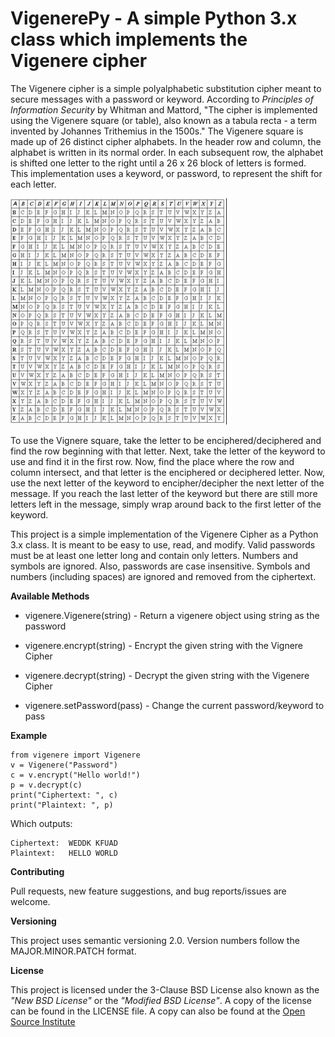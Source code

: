 # VigenerePy - A simple Python 3.x class which implements the Vigenere cipher

The Vigenere cipher is a simple polyalphabetic substitution cipher
meant to secure messages with a password or keyword. According to *Principles
of Information Security* by Whitman and Mattord, "The cipher is implemented
using the Vigenere square (or table), also known as a tabula recta - a term
invented by Johannes Trithemius in the 1500s." The Vigenere square is made up
of 26 distinct cipher alphabets. In the header row and column, the alphabet is
written in its normal order. In each subsequent row, the alphabet is shifted
one letter to the right until a 26 x 26 block of letters is formed. This
implementation uses a keyword, or password, to represent the shift for each
letter.

![Vigenere Square](./vigsquare.png)

To use the Vignere square, take the letter to be enciphered/deciphered and
find the row beginning with that letter. Next, take the letter of the keyword
to use and find it in the first row. Now, find the place where the row and
column intersect, and that letter is the enciphered or deciphered letter.
Now, use the next letter of the keyword to encipher/decipher the next letter
of the message. If you reach the last letter of the keyword but there are
still more letters left in the message, simply wrap around back to the first
letter of the keyword.


This project is a simple implementation of the Vigenere Cipher as a Python 3.x
class. It is meant to be easy to use, read, and modify. Valid passwords must
be at least one letter long and contain only letters. Numbers and symbols are
ignored. Also, passwords are case insensitive. Symbols and numbers
(including spaces) are ignored and removed from the ciphertext.  


**Available Methods**

* vigenere.Vigenere(string) - Return a vigenere object using string as the password

* vigenere.encrypt(string) - Encrypt the given string with the Vignere Cipher

* vigenere.decrypt(string) - Decrypt the given string with the Vigenere Cipher

* vigenere.setPassword(pass) - Change the current password/keyword to pass

**Example**

    from vigenere import Vigenere
    v = Vigenere("Password")
    c = v.encrypt("Hello world!")
    p = v.decrypt(c)
    print("Ciphertext: ", c)
    print("Plaintext: ", p)

Which outputs:

    Ciphertext:  WEDDK KFUAD
    Plaintext:   HELLO WORLD


**Contributing**

Pull requests, new feature suggestions, and bug reports/issues are
welcome.


**Versioning**

This project uses semantic versioning 2.0. Version numbers follow the
MAJOR.MINOR.PATCH format.


**License**

This project is licensed under the 3-Clause BSD License also known as the
*"New BSD License"* or the *"Modified BSD License"*. A copy of the license
can be found in the LICENSE file. A copy can also be found at the
[Open Source Institute](https://opensource.org/licenses/BSD-3-Clause)
